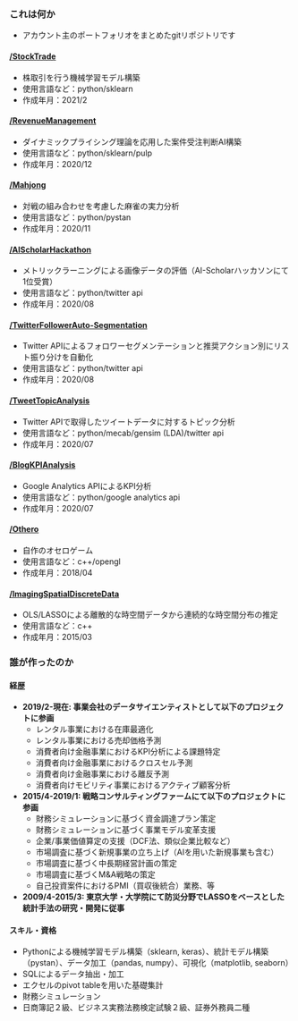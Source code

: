 ### これは何か
- アカウント主のポートフォリオをまとめたgitリポジトリです

#### [/StockTrade](https://github.com/MizusakoSadanobu/Portfolio/tree/master/StockTrade)
- 株取引を行う機械学習モデル構築
- 使用言語など：python/sklearn
- 作成年月：2021/2
#### [/RevenueManagement](https://github.com/MizusakoSadanobu/Portfolio/tree/master/RevenueManagement)
- ダイナミックプライシング理論を応用した案件受注判断AI構築
- 使用言語など：python/sklearn/pulp
- 作成年月：2020/12
#### [/Mahjong](https://github.com/MizusakoSadanobu/Portfolio/tree/master/Mahjong)
- 対戦の組み合わせを考慮した麻雀の実力分析
- 使用言語など：python/pystan
- 作成年月：2020/11
#### [/AIScholarHackathon](https://github.com/MizusakoSadanobu/Portfolio/tree/master/AIScholarHackathon)
- メトリックラーニングによる画像データの評価（AI-Scholarハッカソンにて1位受賞）
- 使用言語など：python/twitter api
- 作成年月：2020/08
#### [/TwitterFollowerAuto-Segmentation](https://github.com/MizusakoSadanobu/Portfolio/tree/master/TwitterFollowerAuto-Segmentation)
- Twitter APIによるフォロワーセグメンテーションと推奨アクション別にリスト振り分けを自動化
- 使用言語など：python/twitter api
- 作成年月：2020/08
#### [/TweetTopicAnalysis](https://github.com/MizusakoSadanobu/Portfolio/tree/master/TweetTopicAnalysis)
- Twitter APIで取得したツイートデータに対するトピック分析
- 使用言語など：python/mecab/gensim (LDA)/twitter api
- 作成年月：2020/07
#### [/BlogKPIAnalysis](https://github.com/MizusakoSadanobu/Portfolio/tree/master/BlogKPIAnalysis)
- Google Analytics APIによるKPI分析
- 使用言語など：python/google analytics api
- 作成年月：2020/07
#### [/Othero](https://github.com/MizusakoSadanobu/Portfolio/tree/master/Othero)
- 自作のオセロゲーム
- 使用言語など：c++/opengl
- 作成年月：2018/04
#### [/ImagingSpatialDiscreteData](https://github.com/MizusakoSadanobu/Portfolio/tree/master/ImagingSpatialDiscreteData)
- OLS/LASSOによる離散的な時空間データから連続的な時空間分布の推定
- 使用言語など：c++
- 作成年月：2015/03

### 誰が作ったのか
#### 経歴
- **2019/2-現在: 事業会社のデータサイエンティストとして以下のプロジェクトに参画**
	- レンタル事業における在庫最適化
	- レンタル事業における売却価格予測
	- 消費者向け金融事業におけるKPI分析による課題特定
	- 消費者向け金融事業におけるクロスセル予測
	- 消費者向け金融事業における離反予測
	- 消費者向けモビリティ事業におけるアクティブ顧客分析
- **2015/4-2019/1: 戦略コンサルティングファームにて以下のプロジェクトに参画**
	- 財務シミュレーションに基づく資金調達プラン策定
	- 財務シミュレーションに基づく事業モデル変革支援
	- 企業/事業価値算定の支援（DCF法、類似企業比較など）
	- 市場調査に基づく新規事業の立ち上げ（AIを用いた新規事業も含む）
	- 市場調査に基づく中長期経営計画の策定
	- 市場調査に基づくM&A戦略の策定
	- 自己投資案件におけるPMI（買収後統合）業務、等
- **2009/4-2015/3: 東京大学・大学院にて防災分野でLASSOをベースとした統計手法の研究・開発に従事**

#### スキル・資格
- Pythonによる機械学習モデル構築（sklearn, keras）、統計モデル構築（pystan）、データ加工（pandas, numpy）、可視化（matplotlib, seaborn）
- SQLによるデータ抽出・加工
- エクセルのpivot tableを用いた基礎集計
- 財務シミュレーション
- 日商簿記２級、ビジネス実務法務検定試験２級、証券外務員二種

<!--stackedit_data:
eyJoaXN0b3J5IjpbNzY2MDM0OTM5LC0xNjUyMDg3MzY2LC0xNj
k3OTU3MzM2LC0xODIxMjk4MzM3LDE1MjQyMjgwOTksNzQzMjk5
Mjg3LDEzNDYxMDM2MjQsMjQxNTY3OTM4LDEwMzcyMjQxNTYsNz
gxOTM1MDMsODQ4NjEwMjAwLC0xOTg4MDgxLC01MzQ3MzE2OTMs
LTE3NDkwODk1MDksNDA2NjU1ODMyLDE3MTg0ODA0ODcsLTEyMz
IyOTI1NTEsOTM4ODgzMzk2LDI3MzQzMjYwOCwyMzc5MDQ1NThd
fQ==
-->